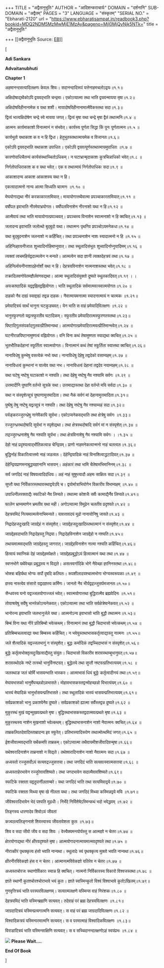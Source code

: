 +++
TITLE = "अद्वैतानुभूतिः"
AUTHOR = "आदिशन्कराचार्यः"
DOMAIN = "दर्शनानि"
SUB-DOMAIN = "अद्वैतम्"
PAGES = "3"
LANGUAGE = "संस्कृतम्"
"SERIAL NO." = "Ebharati-2120"
url = "https://www.ebharatisampat.in/readbook3.php?bookid=MDQ2NDM5MzMwMjE1MzAy&pageno=MjI0MjQyNjk5NTk="
title = "अद्वैतानुभूतिः"

+++
[[अद्वैतानुभूतिः	Source: [EB](https://www.ebharatisampat.in/readbook3.php?bookid=MDQ2NDM5MzMwMjE1MzAy&pageno=MjI0MjQyNjk5NTk=)]]

\[



**Adi Sankara**

**Advaitanubhuti**

**Chapter 1**

अहमानन्दसत्यादिलक्षणः केवलः शिवः। सदानन्दादिरूपं यत्तेनाहमचलोऽद्वयः॥१.१॥

अक्षिदोषाद्यथैकोऽपि द्वयवद्भाति चन्द्रमाः। एकोऽप्यात्मा तथा भाति द्वयवन्मायया मृषा॥१.२॥

अक्षिदोषविहीनानामेक व यथा शशी। मायादोषविहीनानामात्मैवैकस्तथा सदा॥१.३॥

द्वित्वं भात्यक्षिदोषेण चन्द्रे स्वे मायया जगत्। द्वित्वं मृषा यथा चन्द्रे मृषा द्वैतं तथात्मनि॥१.४ ॥

आत्मनः कार्यमाकाशो विनात्मानं न संभवेत्। कार्यस्य पूर्णता सिद्धा किं पुनः पूर्णतात्मनः॥१.५ ॥

कार्यभूतो यथाकाश क व न हि द्विधा। हेतुभूतस्तथात्मायमेक व विजानतः॥१.६॥

एकोऽपि द्वयवद्भाति यथाकाश उपाधितः। एकोऽपि द्वयवत्पूर्णस्तथात्मायमुपाधितः ॥१.७ ॥

कारणोपाधिचैतन्यं कार्यसंस्थाच्चितोऽधिकम्। न घटाभ्रान्मृदाकाशः कुत्रचिन्नाधिको भवेत्॥१.८ ॥

निर्गतोपाधिराकाश क व यथा भवेत्। एक व तथात्मायं निर्गतोपाधिकः सदा॥१.९ ॥

आकाशादन्य आकाश आकाशस्य यथा न हि।

एकत्वादात्मनो नान्य आत्मा सिध्यति चात्मनः ॥१.१० ॥

मेघयोगाद्यथा नीरं करकाकारतामियात्। मायायोगात्तथैवात्मा प्रपञ्चाकारतामियात्॥१.११ ॥

वर्षोपल इवाभाति नीरमेवाभ्रयोगतः। वर्षोपलविनाशेन नीरनाशो यथा न हि॥१.१२ ॥

आत्मैवायं तथा भाति मायायोगात्प्रपञ्चवत्। प्रपञ्चस्य विनाशेन स्वात्मनाशो न हि क्वचित्॥१.१३ ॥

जलादन्य इवाभाति जलोत्थो बुद्बुदो यथा। तथात्मनः पृथगिव प्रपञ्चोऽयमनेकधा॥१.१४ ॥

यथा बुद्बुदनाशेन जलनाशो न कर्हिचित्। तथा प्रपञ्चनाशेन नाशः स्यादात्मनो न हि ॥१.१५ ॥

अहिनिल्र्वयनीजातः शुच्यादिर्नाहिमाप्नुयात्। तथा स्थूलादिसंभूतः शुच्यादिर्नाप्नुयादिमम्॥१.१६ ॥

त्यक्तां त्वचमहिर्यद्वदात्मत्वेन न मन्यते। आत्मत्वेन सदा ज्ञानी त्यक्तदेहत्रयं तथा॥१.१७ ॥

अहिनिर्ल्वयनीनाशादहेर्नार्शो यथा न हि। देहत्रयविनाशेन नात्मनाशस्तथा भवेत्॥१.१८ ॥

तक्रादिलवणोपेतमज्ञैर्लवणवद्यथा। आत्मा स्थूलादिसंयुक्तो दूष्यते स्थूलकादिवत्॥१.१९ । ।

अयःकाष्ठादिकं यद्वद्वह्निवद्वह्नियोगतः। भाति स्थूलादिकं सर्वमात्मवत्स्वात्मयोगतः॥१.२० ॥

दाहको नैव दाह्यं स्याद्दाह्यं तद्वन्न दाहकः। नैवात्मायमनात्मा स्यादनात्मायं न चात्मकः ॥१.२१॥

प्रमेयादित्रयं सार्थं भानुना घटकुड्यवत्। येन भाति स वाहं प्रमेयादिविलक्षणः ॥१.२२ ॥

भानुस्फुरणतो यद्वत्स्फुरतीव घटादिकम्। स्फुरतीव प्रमेयादिरात्मस्फुरणतस्तथा॥१.२३॥

पिष्टादिगुलसंपर्काद्गुलवत्प्रीतिमान्यथा। आत्मयोगात्प्रमेयादिरात्मवत्प्रीतिमान्भवेत्॥१.२४ ॥

घटनीरान्नपिष्टानामुष्णत्वं वह्नियोगतः। वनि विना कथं तेषामुष्णता स्याद्यथा क्वचित्॥१.२५ ॥

भूतभौतिकदेहानां स्फूर्तिता स्वात्मयोगतः। विनात्मानं कथं तेषां स्फूर्तिता स्यात्तथा क्वचित्॥१.२६॥

नानाविधेषु कुम्भेषु वसत्येकं नभो यथा। नानाविधेषु देहेषु तद्वदेको वसाम्यहम्॥१.२७ ॥

नानाविधत्वं कुम्भानां न यात्येव यथा नभः। नानाविधत्वं देहानां तद्वदेव नयाम्यहम्॥१.२८ ॥

यथा घटेषु नष्टेषु घटाकाशो न नश्यति। तथा देहेषु नष्टेषु नैव नश्यामि सर्वगः ॥१.२९ ॥

उत्तमादीनि पुष्पाणि वर्तन्ते सूत्रके यथा। उत्तमाद्यास्तथा देहा वर्तन्ते मयि सर्वदा॥१.३० ॥

यथा न संस्पृशेत्सूत्रं पुष्पाणामुत्तमादिता। तथा नैकं सर्वगं मां देहानामुत्तमादिता॥१.३१॥

पुष्पेषु तेषु नष्टेषु यद्वत्सूत्रं न नश्यति। तथा देहेषु नष्टेषु नैव नश्याम्यहं सदा॥१.३२॥

पर्यङ्करज्जुरन्ध्रेषु नानेवैकापि सूर्यभा। एकोऽप्यनेकवद्भाति तथा क्षेत्रेषु सर्वगः ॥१.३३॥

रज्जुरन्ध्रस्थदोषादि सूर्यभां न स्पृशेद्यथा। तथा क्षेत्रस्थदोषादि सर्वगं मां न संस्पृशेत्॥१.३४ ॥

तद्रज्जुरन्ध्रनाशेषु नैव नश्यति सूर्यभा। तथा क्षेत्रविनाशेषु नैव नश्यामि सर्वगः । ।१.३५ ॥

देहो नाहं प्रदृश्यत्वाद्भौतिकत्वान्न चेन्द्रियम्। प्राणो नाहमनेकत्वान्मनो नाहं चलत्वतः॥१.३६॥

बुद्धिर्नाहं विकारित्वात्तमो नाहं जडत्वतः। देहेन्द्रियादिकं नाहं विनाशित्वाद्धटादिवत्॥१.३७ ॥

देहेन्द्रियप्राणमनाबुद्ध्यज्ञानानि भासयन्। अहंकारं तथा भामि चैतेषामभिमानिनम्॥१.३८ ॥

सर्वं जगदिदं नाहं विषयत्वादिदंधियः। अहं नाहं सुषुप्त्यादौ अहमः साक्षितः सदा॥१.३९ ॥

सुप्तौ यथा निर्विकारस्तथावस्थाद्वयेऽपि च। द्वयोर्मात्राभियोगेन विकारीव विभाम्यहम् ॥१.४० ॥

उपाधिनीलरक्ताद्यैः स्फटिको नैव लिप्यते। तथात्मा कोशजैः सर्वैः कामाद्यैर्नैव लिप्यते॥१.४१॥

फालेन भ्राम्यमाणेन भ्रमतीव यथा मही। अगोऽप्यात्मा विमूढेन चलतीव प्रदृश्यते॥१.४२ ॥

देहत्रयमिदं नित्यमात्मत्वेनाभिमन्यते। यावत्तावदयं मूढो नानायोनिषु जायते॥१.४३ ॥

निद्रादेहजदुःखादि जाग्रद्देहं न संस्पृशेत्। जाग्रद्देहजदुःखादिस्तथात्मानं न संस्पृशेत्॥१.४४ ॥

जाग्रद्देहवदाभाति निद्रादेहस्तु निद्रया। निद्रादेहविनाशेन जाग्रद्देहो न नश्यति॥१.४५॥

तथायमात्मवद्भाति जाग्रद्देहस्तु जागरात्। जाग्रद्देहविनाशेन नात्मा नश्यति कर्हिचित्॥१.४६॥

हित्वायं स्वाप्निकं देहं जाग्रद्देहमपेक्षते। जाग्रद्देहप्रबुद्धोऽयं हित्वात्मानं यथा तथा॥१.४७ ॥

स्वप्नभोगे यथैवेच्छा प्रबुद्धस्य न विद्यते। असत्स्वर्गादिके भोगे नैवेच्छा ज्ञानिनस्तथा॥१.४८॥

भोक्त्रा बहिर्यथा भोग्यः सर्पो दृषदि कल्पितः। रूपशीलादयश्चात्मभोगा भोग्यस्वरूपकाः॥१.४९ ॥

ज्ञस्य नास्त्येव संसारो यद्वदज्ञस्य कर्मिणः। जानतो नैव भीर्यद्वद्रज्जुसर्पमजानतः॥१.५०॥

सैन्धवस्य घनो यद्वज्जलयोगाज्जलं भवेत्। स्वात्मयोगात्तथा बुद्धिरात्मैव ब्रह्मवेदिनः ॥१.५१॥

तोयाश्रयेषु सर्वेषु भानरेकोऽप्यनेकवत्। एकोऽप्यात्मा तथा भाति सर्वक्षेत्रेष्वनेकवत्॥१.५२ ॥

भानोरन्य इवाभाति जलभानुर्जले यथा। आत्मनोऽन्य इवाभासो भाति बुद्धौ तथात्मनः॥१.५३॥

बिम्बं विना यथा नीरे प्रतिबिम्बो भवेत्कथम्। विनात्मानं तथा बुद्धौ चिदाभासो भवेत्कथम्॥१.५४ ॥

प्रतिबिम्बचलत्वाद्या यथा बिम्बस्य कर्हिचित्। न भवेयुस्तथाभासकर्तृत्वाद्यास्तु नात्मनः ॥१.५५॥

जले शैत्यादिकं यद्वज्जलभानुं न संस्पृशेत्। बुद्धः कर्मादिकं तद्वच्चिदाभासं न संस्पृशेत्॥१.५६॥

बुद्धेः कर्तृत्वभोक्तृत्वदुःखित्वाद्यैस्तु संयुतः। चिदाभासो विकारीव शरावस्थाम्बुभानुवत्॥१.५७॥

शरावस्थोदके नष्टे तत्स्थो भानुर्विनष्टवत्। बुद्धेलये तथा सुप्तौ नष्टवत्प्रतिभात्ययम्॥१.५८ ॥

जलस्थाङ जलं चोर्मिं भासयन्भाति भास्करः। आत्माभासं धियं बुद्धेः कर्तृत्वादीनयं तथा॥१.५९॥

मेघावभासको भानुर्मेघच्छन्नोऽवभासते। मोहावभासकस्तद्वन्मोहच्छन्नो विभात्यंयम्॥१.६० ॥

भास्यं मेघादिकं भानुर्भासयन्प्रतिभासते। तथा स्थूलादिकं भास्यं भासयन्प्रतिभात्ययम्॥१.६१॥

सर्वप्रकाशको भानुः प्रकाश्येनैव दूष्यते। सर्वप्रकाशको ह्यात्मा सर्वैस्तद्वन्न दूष्यते॥१.६२ ॥

मुकुरस्थं मुखं यद्वन्मुखवत्प्रथते मृषा। बुद्धिस्थाभासकस्तद्वदात्मवत्प्रथते मृषा॥१.६३ ॥

मुकुरस्थस्य नाशेन मुखनाशो भवेत्कथम्। बुद्धिस्थाभासनाशेन नाशो नैवात्मनः क्वचित्॥१.६४ ॥

ताम्रकल्पितदेवादिस्ताम्रादन्य इव स्फुरेत्। प्रतिभास्यादिरूपेण तथात्मोत्थमिदं जगत्॥१.६५ ॥

ईशजीवात्मवद्भाति यथैकमपि ताम्रकम्। एकोऽप्यात्मा तथैवायमीशजीवादिवन्मृषा॥१.६६॥

यथेश्वरादिनाशेन ताम्रनाशो न विद्यते। तथेश्वरादिनाशेन नाशो नैवात्मनः सदा॥१.६७ ॥

अध्यस्तो रज्जुसर्पोऽयं सत्यवद्रज्जुसत्तया। तथा जगदिदं भाति सत्यवत्स्वात्मसत्तया॥१.६८ ॥

अध्यस्ताहेरभावेन रज्जुरेवावशिष्यते। तथा जगदभावेन सदात्मैवावशिष्यते॥१.६९॥

स्फटिके रक्तता यद्वदुपार्नीलताम्बरे। यथा जगदिदं भाति तथा सत्यमिवाद्वये॥१.७० ॥

स्फटिके रक्तता मिथ्या मृषा खे नीलता यथा। तथा जगदिदं मिथ्या कस्मिन्नद्वये मयि ॥१.७१॥

जीवेश्वरादिभावेन भेदं पश्यति मूढधीः। निर्भेदे निर्विशेषेऽस्मिन्कथं भदो भवेद्धवम् ॥१.७२ ॥

लिङ्गस्य धारणादेव शिवोऽयं जीवतां

कज्वठत्वलिङ्गनाशे शिवस्यास्य जीवतावेशता कुतः ॥१.७३॥

शिव व सदा जीवो जीव व सदा शिवः । वेत्त्यैक्यमनयोर्यस्तु स आत्मज्ञो न चेतरः॥१.७४ ॥

क्षाेरयोगाद्यथा नीरं क्षीरवदृश्यते मृषा। आत्मयोगादनात्मायमात्मवदृश्यते तथा॥१.७५ ॥

नीरात्क्षीरं पृथक्कृत्य हंसो भवति नान्यथा। स्थूलादेः स्वं पृथक्कृत्य मुक्तो भवति नान्यथा॥१.७६॥

क्षीरनीरविवेकज्ञो हंस व न चेतरः। आत्मानत्मविवेकज्ञो यतिरेव न चेतरः॥१.७७ ॥

अध्यस्तचोरजः स्थाणोर्विकारः स्यान्न हि क्वचित्। नात्मनो निर्विकारस्य विकारो विश्वजस्तथा॥१.७८ ॥

ज्ञाते स्थाणौ कुतश्चोरश्चोराभावे भयं कुतः। ज्ञाते स्वस्मिन्कुतो विश्वं विश्वाभावे कुतोऽखिलम्॥१.७९॥

गुणवृत्तित्रयं भाति परस्परविलक्षणम्। सत्यात्मलक्षणे यस्मिन्स वाहं निरंशकः॥१.८० ॥

देहत्रयमिदं भाति यस्मिन्ब्रह्मणि सत्यवत्। तदेवाहं परं ब्रह्म देहत्रयविलक्षणः ॥१.८१॥

जाग्रदादित्रयं यस्मिन्प्रत्यगात्मनि सत्यवत्। स वाहं परं ब्रह्म जाग्रदादिविलक्षणः॥१.८२ ॥

विश्वादिकत्रयं यस्मिन्परमात्मनि सत्यवत्। स व परमात्माहं विश्वादिकविलक्षणः ॥१.८३॥

विराडादित्रयं भाति यस्मिन्साक्षिणि सत्यवत्। स व सच्चिदानन्दलक्षणोऽहं स्वयंप्रभः ॥१.८४ ॥



![](include/loader.gif) **Please Wait....**

**End Of Book**

\]
